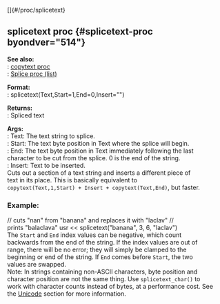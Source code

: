 []{#/proc/splicetext}    
## splicetext proc {#splicetext-proc byondver="514"}    
**See also:**    
:   [copytext proc](ref/proc/copytext)    
:   [Splice proc (list)](ref/list/proc/Splice)    
<!-- -->    
**Format:**    
:   splicetext(Text,Start=1,End=0,Insert=\"\")    
<!-- -->    
**Returns:**    
:   Spliced text    
<!-- -->    
**Args:**    
:   Text: The text string to splice.    
:   Start: The text byte position in Text where the splice will begin.    
:   End: The text byte position in Text immediately following the last    
    character to be cut from the splice. 0 is the end of the string.    
:   Insert: Text to be inserted.    
Cuts out a section of a text string and inserts a different piece of    
text in its place. This is basically equivalent to    
`copytext(Text,1,Start) + Insert + copytext(Text,End)`, but faster.    
### Example:    
// cuts \"nan\" from \"banana\" and replaces it with \"laclav\" //    
prints \"balaclava\" usr \<\< splicetext(\"banana\", 3, 6, \"laclav\")    
The `Start` and `End` index values can be negative, which count    
backwards from the end of the string. If the index values are out of    
range, there will be no error; they will simply be clamped to the    
beginning or end of the string. If `End` comes before `Start`, the two    
values are swapped.    
Note: In strings containing non-ASCII characters, byte position and    
character position are not the same thing. Use `splicetext_char()` to    
work with character counts instead of bytes, at a performance cost. See    
the [Unicode](ref/%7Bnotes%7D/Unicode) section for more information.  